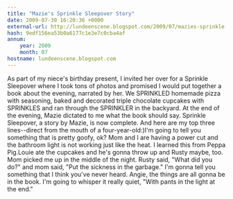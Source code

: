 ```yaml
---
title: "Mazie's Sprinkle Sleepover Story"
date: 2009-07-30 16:20:36 +0000
external-url: http://lundeenscene.blogspot.com/2009/07/mazies-sprinkle-sleepover-story.html
hash: 9edf156ea53b0a6177c1e3e7c0cba4af
annum:
    year: 2009
    month: 07
hostname: lundeenscene.blogspot.com
---
```


As part of my niece's birthday present, I invited her over for a Sprinkle Sleepover where I took tons of photos and promised I would put together a book about the evening, narrated by her.  We SPRINKLED homemade pizza with seasoning, baked and decorated triple chocolate cupcakes with SPRINKLES and ran through the SPRINKLER in the backyard.  At the end of the evening, Mazie dictated to me what the book should say.  Sprinkle Sleepover, a story by Mazie, is now complete.  And here are my top three lines--direct from the mouth of a four-year-old:)I'm going to tell you something that is pretty goofy, ok?  Mom and I are having a power cut and the bathroom light is not working just like the heat.  I learned this from Peppa Pig.Louie ate the cupcakes and he's gonna throw up and Rusty maybe, too.  Mom picked me up in the middle of the night.  Rusty said, "What did you do?" and mom said, "Put the sickness in the garbage." I'm gonna tell you something that I think you've never heard.  Angie, the things are all gonna be in the book.  I'm going to whisper it really quiet, "With pants in the light at the end." 
